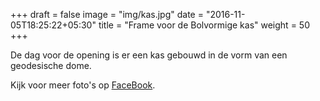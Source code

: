+++
draft = false
image = "img/kas.jpg"
date = "2016-11-05T18:25:22+05:30"
title = "Frame voor de Bolvormige kas"
weight = 50
+++

De dag voor de opening is er een kas gebouwd in de vorm van een
geodesische dome. 


Kijk voor meer foto's op [FaceBook](https://www.facebook.com/Schanstuinleiden/photos/rpp.792102504304832/794580760723673/?type=3&theater).




